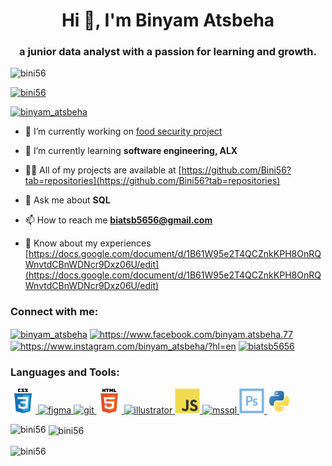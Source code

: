 <h1 align="center">Hi 👋, I'm Binyam Atsbeha</h1>
<h3 align="center">a junior data analyst with a passion for learning and growth.</h3>

<p align="left"> <img src="https://komarev.com/ghpvc/?username=bini56&label=Profile%20views&color=0e75b6&style=flat" alt="bini56" /> </p>

<p align="left"> <a href="https://github.com/Bini56?tab=repositories"><img src="https://github-profile-trophy.vercel.app/?username=bini56" alt="bini56" /></a> </p>

<p align="left"> <a href="https://twitter.com/binyam_atsbeha" target="blank"><img src="https://img.shields.io/twitter/follow/binyam_atsbeha?logo=twitter&style=for-the-badge" alt="binyam_atsbeha" /></a> </p>

- 🔭 I’m currently working on [food security project](https://github.com/Bini56/data_analysis_project_using_python)

- 🌱 I’m currently learning **software engineering, ALX**

- 👨‍💻 All of my projects are available at [https://github.com/Bini56?tab=repositories](https://github.com/Bini56?tab=repositories)

- 💬 Ask me about **SQL**

- 📫 How to reach me **biatsb5656@gmail.com**

- 📄 Know about my experiences [https://docs.google.com/document/d/1B61W95e2T4QCZnkKPH8OnRQWnvtdCBnWDNcr9Dxz06U/edit](https://docs.google.com/document/d/1B61W95e2T4QCZnkKPH8OnRQWnvtdCBnWDNcr9Dxz06U/edit)

<h3 align="left">Connect with me:</h3>
<p align="left">
<a href="https://twitter.com/binyam_atsbeha" target="blank"><img align="center" src="https://raw.githubusercontent.com/rahuldkjain/github-profile-readme-generator/master/src/images/icons/Social/twitter.svg" alt="binyam_atsbeha" height="30" width="40" /></a>
<a href="https://fb.com/https://www.facebook.com/binyam.atsbeha.77" target="blank"><img align="center" src="https://raw.githubusercontent.com/rahuldkjain/github-profile-readme-generator/master/src/images/icons/Social/facebook.svg" alt="https://www.facebook.com/binyam.atsbeha.77" height="30" width="40" /></a>
<a href="https://instagram.com/https://www.instagram.com/binyam_atsbeha/?hl=en" target="blank"><img align="center" src="https://raw.githubusercontent.com/rahuldkjain/github-profile-readme-generator/master/src/images/icons/Social/instagram.svg" alt="https://www.instagram.com/binyam_atsbeha/?hl=en" height="30" width="40" /></a>
<a href="https://medium.com/biatsb5656" target="blank"><img align="center" src="https://raw.githubusercontent.com/rahuldkjain/github-profile-readme-generator/master/src/images/icons/Social/medium.svg" alt="biatsb5656" height="30" width="40" /></a>
</p>

<h3 align="left">Languages and Tools:</h3>
<p align="left"> <a href="https://www.w3schools.com/css/" target="_blank" rel="noreferrer"> <img src="https://raw.githubusercontent.com/devicons/devicon/master/icons/css3/css3-original-wordmark.svg" alt="css3" width="40" height="40"/> </a> <a href="https://www.figma.com/" target="_blank" rel="noreferrer"> <img src="https://www.vectorlogo.zone/logos/figma/figma-icon.svg" alt="figma" width="40" height="40"/> </a> <a href="https://git-scm.com/" target="_blank" rel="noreferrer"> <img src="https://www.vectorlogo.zone/logos/git-scm/git-scm-icon.svg" alt="git" width="40" height="40"/> </a> <a href="https://www.w3.org/html/" target="_blank" rel="noreferrer"> <img src="https://raw.githubusercontent.com/devicons/devicon/master/icons/html5/html5-original-wordmark.svg" alt="html5" width="40" height="40"/> </a> <a href="https://www.adobe.com/in/products/illustrator.html" target="_blank" rel="noreferrer"> <img src="https://www.vectorlogo.zone/logos/adobe_illustrator/adobe_illustrator-icon.svg" alt="illustrator" width="40" height="40"/> </a> <a href="https://developer.mozilla.org/en-US/docs/Web/JavaScript" target="_blank" rel="noreferrer"> <img src="https://raw.githubusercontent.com/devicons/devicon/master/icons/javascript/javascript-original.svg" alt="javascript" width="40" height="40"/> </a> <a href="https://www.microsoft.com/en-us/sql-server" target="_blank" rel="noreferrer"> <img src="https://www.svgrepo.com/show/303229/microsoft-sql-server-logo.svg" alt="mssql" width="40" height="40"/> </a> <a href="https://www.photoshop.com/en" target="_blank" rel="noreferrer"> <img src="https://raw.githubusercontent.com/devicons/devicon/master/icons/photoshop/photoshop-line.svg" alt="photoshop" width="40" height="40"/> </a> <a href="https://www.python.org" target="_blank" rel="noreferrer"> <img src="https://raw.githubusercontent.com/devicons/devicon/master/icons/python/python-original.svg" alt="python" width="40" height="40"/> </a> </p>

<p><img align="left" src="https://github-readme-stats.vercel.app/api/top-langs?username=bini56&show_icons=true&locale=en&layout=compact" alt="bini56" /></p>

<p>&nbsp;<img align="center" src="https://github-readme-stats.vercel.app/api?username=bini56&show_icons=true&locale=en" alt="bini56" /></p>

<p><img align="center" src="https://github-readme-streak-stats.herokuapp.com/?user=bini56&" alt="bini56" /></p>
